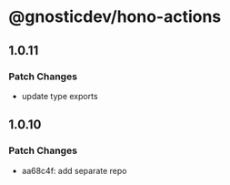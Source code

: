 # @gnosticdev/hono-actions

## 1.0.11

### Patch Changes

- update type exports

## 1.0.10

### Patch Changes

- aa68c4f: add separate repo
